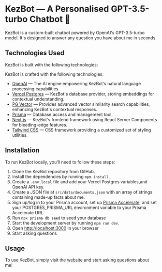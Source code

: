 # KezBot — A Personalised GPT-3.5-turbo Chatbot 🤖

KezBot is a custom-built chatbot powered by OpenAI's GPT-3.5-turbo model. It's designed to answer any question you have about me in seconds.

## Technologies Used

KezBot is built with the following technologies:

KezBot is crafted with the following technologies:

- [OpenAI](https://openai.com/) — The AI engine empowering KezBot's natural language processing capabilities.
- [Vercel Postgres](https://vercel.com/storage/postgres) — KezBot's database provider, storing embeddings for contextual understanding.
- [PG Vector](https://github.com/pgvector/pgvector-node) — Provides advanced vector similarity search capabilities, enhancing KezBot's contextual responses.
- [Prisma](https://www.prisma.io/) — Database access and management tool.
- [Next.js](https://beta.nextjs.org/) — KezBot's frontend framework using React Server Components for bleeding-edge features.
- [Tailwind CSS](https://tailwindcss.com/) — CSS framework providing a customized set of styling utilities.

## Installation

To run KezBot locally, you'll need to follow these steps:

1. Clone the KezBot repository from GitHub.
2. Install the dependencies by running `npm install`.
3. Create a `.env.local` file and add your Vercel Postgres variables,and OpenAI API key.
4. Create a JSON file at `src/data/documents.json` with an array of strings containing made-up facts about me.
5. Sign up/log in to your Prisma account, set up [Prisma Accelerate](https://www.prisma.io/data-platform/accelerate), and set your POSTGRES_PRISMA_URL environment variable to your Prisma Accelerate URL.
6. Run `npx prisma db seed` to seed your database
7. Start the development server by running `npm run dev`.
8. Open [http://localhost:3000](http://localhost:3000) in your browser
9. Start asking questions

## Usage

To use KezBot, simply visit the [website](https://kez-bot.vercel.app/) and start asking questions about me!
